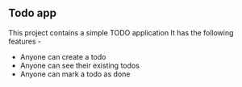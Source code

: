 ## Todo app

This project contains a simple TODO application
It has the following features - 

- Anyone can create a todo
- Anyone can see their existing todos
- Anyone can mark a todo as done